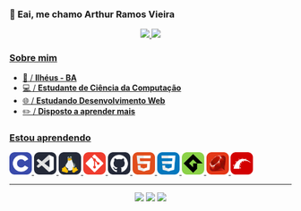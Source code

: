 ### 👋 Eai, me chamo Arthur Ramos Vieira

<div align="center">
    <a href="https://github.com/arthun01">
    <img loading="lazy" height="180em" src="https://github-readme-stats.vercel.app/api?username=arthun01&show_icons=true&theme=radical&include_all_commits=true&count_private=true"/>
    <img loading="lazy" height="180em" src="https://github-readme-stats.vercel.app/api/top-langs/?username=arthun01&layout=compact&langs_count=7&theme=radical"/>

</div>

### Sobre mim

- 📍 / **Ilhéus - BA**
- 💻 / **Estudante de Ciência da Computação**
- 🌐 / **Estudando Desenvolvimento Web**
- ✏️ / **Disposto a aprender mais**

### Estou aprendendo

<div display = "inline-block">
    <img src="https://github.com/tandpfun/skill-icons/blob/main/icons/C.svg" width="40" height="40" />
    <img src="https://github.com/tandpfun/skill-icons/blob/main/icons/VSCode-Dark.svg" width="40" height="40" />
    <img loading="lazy" src="https://github.com/tandpfun/skill-icons/blob/main/icons/Linux-Dark.svg" width="40" height="40"/> 
    <img src="https://github.com/tandpfun/skill-icons/blob/main/icons/Git.svg" width="40" height="40" /> 
    <img src="https://github.com/tandpfun/skill-icons/blob/main/icons/Github-Dark.svg" width="40" height="40" /> 
    <img src="https://github.com/tandpfun/skill-icons/blob/main/icons/HTML.svg" width="40" height="40" /> 
    <img src="https://github.com/tandpfun/skill-icons/blob/main/icons/CSS.svg" width="40" height="40" />
    <img src="https://github.com/tandpfun/skill-icons/blob/main/icons/GameMakerStudio.svg" width="40" height="40"/>
    <img src="https://github.com/tandpfun/skill-icons/blob/main/icons/Ruby.svg" width="40" height="40"/>
    <img src="https://github.com/tandpfun/skill-icons/blob/main/icons/Rails.svg" width="40" height="40"/>
</div>

___

<div align="center">
    <a href="https://www.instagram.com/arthurr_rv/" target="blank"><img src="https://img.shields.io/badge/Instagram-%23E4405F.svg?style=for-the-badge&logo=Instagram&logoColor=white"></a>
    <a href="https://www.linkedin.com/in/arthur-ramos-vieira-0b1345217/" target="blank"><img src="https://img.shields.io/badge/linkedin-%230077B5.svg?style=for-the-badge&logo=linkedin&logoColor=white"></a>
    <a href="https://ruhtra-dev.itch.io" target="blank"><img src="https://img.shields.io/badge/Itch-%23FF0B34.svg?style=for-the-badge&logo=Itch.io&logoColor=white"></a>
</div>
